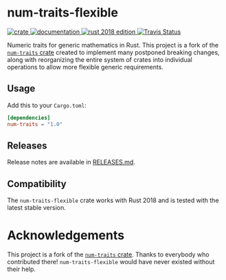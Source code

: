 # num-traits-flexible

[![crate
](https://img.shields.io/crates/v/num-traits-flexible.svg)
](https://crates.io/crates/num-traits-flexible)
[![documentation
](https://docs.rs/num-traits-flexible/badge.svg)
](https://docs.rs/num-traits-flexible)
[![rust 2018 edition
](https://img.shields.io/badge/rust-2018%20edition-brightgreen.svg)
](https://blog.rust-lang.org/2018/12/06/Rust-1.31-and-rust-2018.html)
[![Travis Status
](https://travis-ci.com/Coder-256/num-traits-flexible.svg?branch=master)
](https://travis-ci.com/Coder-256/num-traits-flexible)

Numeric traits for generic mathematics in Rust. This project is a fork of the
[`num-traits` crate](https://github.com/rust-num/num-traits) created to
implement many postponed breaking changes, along with reorganizing the entire
system of crates into individual operations to allow more flexible generic
requirements.

## Usage

Add this to your `Cargo.toml`:

```toml
[dependencies]
num-traits = "1.0"
```

## Releases

Release notes are available in [RELEASES.md](RELEASES.md).

## Compatibility

The `num-traits-flexible` crate works with Rust 2018 and is tested with the
latest stable version.

# Acknowledgements

This project is a fork of the [`num-traits`
crate](https://github.com/rust-num/num-traits). Thanks to everybody who
contributed there! `num-traits-flexible` would have never existed without
their help.
